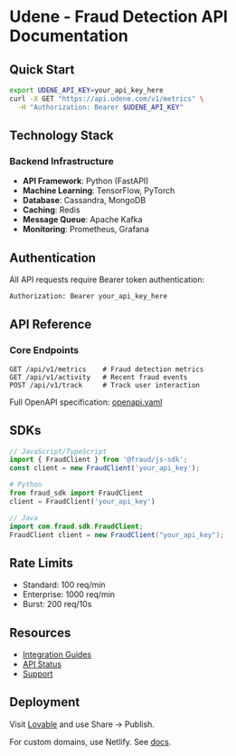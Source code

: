 # Udene - Fraud Detection API Documentation

## Quick Start

```bash
export UDENE_API_KEY=your_api_key_here
curl -X GET "https://api.udene.com/v1/metrics" \
  -H "Authorization: Bearer $UDENE_API_KEY"
```

## Technology Stack

### Backend Infrastructure
- **API Framework**: Python (FastAPI)
- **Machine Learning**: TensorFlow, PyTorch
- **Database**: Cassandra, MongoDB
- **Caching**: Redis
- **Message Queue**: Apache Kafka
- **Monitoring**: Prometheus, Grafana

## Authentication

All API requests require Bearer token authentication:
```bash
Authorization: Bearer your_api_key_here
```

## API Reference

### Core Endpoints

```http
GET /api/v1/metrics    # Fraud detection metrics
GET /api/v1/activity   # Recent fraud events
POST /api/v1/track     # Track user interaction
```

Full OpenAPI specification: [openapi.yaml](openapi.yaml)

## SDKs

```typescript
// JavaScript/TypeScript
import { FraudClient } from '@fraud/js-sdk';
const client = new FraudClient('your_api_key');
```

```python
# Python
from fraud_sdk import FraudClient
client = FraudClient('your_api_key')
```

```java
// Java
import com.fraud.sdk.FraudClient;
FraudClient client = new FraudClient("your_api_key");
```

## Rate Limits
- Standard: 100 req/min
- Enterprise: 1000 req/min
- Burst: 200 req/10s

## Resources
- [Integration Guides](docs/)
- [API Status](https://status.fraud-api.com)
- [Support](https://support.fraud-api.com)

## Deployment

Visit [Lovable](https://lovable.dev/projects/93cd0ad5-a304-45e0-bed8-a08742db3f9f) and use Share -> Publish.

For custom domains, use Netlify. See [docs](https://docs.lovable.dev/tips-tricks/custom-domain/).
